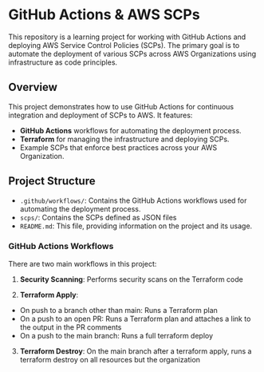# GitHub Actions & AWS SCPs

This repository is a learning project for working with GitHub Actions and deploying AWS Service Control Policies (SCPs). The primary goal is to automate the deployment of various SCPs across AWS Organizations using infrastructure as code principles.

## Overview

This project demonstrates how to use GitHub Actions for continuous integration and deployment of SCPs to AWS. It features:

- **GitHub Actions** workflows for automating the deployment process.
- **Terraform** for managing the infrastructure and deploying SCPs.
- Example SCPs that enforce best practices across your AWS Organization.

## Project Structure

- `.github/workflows/`: Contains the GitHub Actions workflows used for automating the deployment process.
- `scps/`: Contains the SCPs defined as JSON files
- `README.md`: This file, providing information on the project and its usage.

### GitHub Actions Workflows

There are two main workflows in this project:

1. **Security Scanning**: Performs security scans on the Terraform code

2. **Terraform Apply**: 
  - On push to a branch other than main: Runs a Terraform plan
  - On a push to an open PR: Runs a Terraform plan and attaches a link to the output in the PR comments
  - On a push to the main branch: Runs a full terraform deploy

3. **Terraform Destroy**: On the main branch after a terraform apply, runs a terraform destroy on all resources but the organization